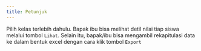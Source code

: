 ```yaml
---
title: Petunjuk
---
```


Pilih kelas terlebih dahulu.
Bapak ibu bisa melihat detil nilai tiap siswa melalui tombol `Lihat`. Selain itu, bapak/ibu bisa mengambil rekapitulasi data ke dalam bentuk excel dengan cara klik tombol `Export`
